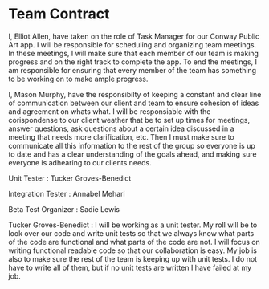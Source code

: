 # Team Contract

I, Elliot Allen, have taken on the role of Task Manager for our Conway Public Art app. I will be responsible for scheduling and organizing team meetings. In these meetings, I will make sure that each member of our team is making progress and on the right track to complete the app. To end the meetings, I am responsible for ensuring that every member of the team has something to be working on to make ample progress. 

I, Mason Murphy, have the responsibilty of keeping a constant and clear line of communication between our client and team to ensure cohesion of ideas and agreement on whats what. I will be responsiable with the corispondense to our client weather that be to set up times for meetings, answer questions, ask questions about a certain idea discussed in a meeting that needs more clarification, etc. Then I must make sure to communicate all this information to the rest of the group so everyone is up to date and has a clear understanding of the goals ahead, and making sure everyone is adhearing to our clients needs.

Unit Tester : Tucker Groves-Benedict

Integration Tester : Annabel Mehari

Beta Test Organizer : Sadie Lewis


Tucker Groves-Benedict : I will be working as a unit tester. My roll will be to look over our code and write unit tests so that we always know what parts of the 
code are functional and what parts of the code are not. I will focus on writing functional readable code so that our collaboration is easy. My job is also to make sure the rest of the team is keeping up with unit tests. I do not have to write all of them, but if no unit tests are written I have failed at my job.
